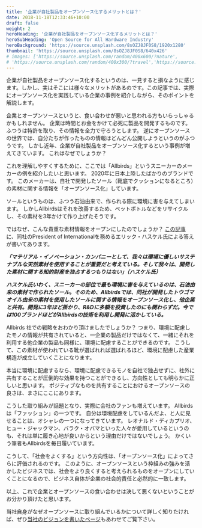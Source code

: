 ```yaml
---
title: '企業が自社製品をオープンソース化するメリットとは？'
date: 2018-11-18T12:33:46+10:00
draft: false
weight: 2
heroHeading: '企業が自社製品をオープンソース化するメリットとは？'
heroSubHeading: 'Open Source for All Hardware Industry'
heroBackground: 'https://source.unsplash.com/8sOZJ8JF0S8/1920x1280'
thumbnail: 'https://source.unsplash.com/8sOZJ8JF0S8/640x426'
# images: ['https://source.unsplash.com/random/400x600/?nature',
# 'https://source.unsplash.com/random/400x300/?travel','https://source.unsplash.com/random/400x300/?architecture','https://source.unsplash.com/random/400x600/?buildings','https://source.unsplash.com/random/400x300/?city','https://source.unsplash.com/random/400x600/?business']
---
```


企業が自社製品をオープンソース化するというのは、一見すると損なように感じます。しかし、実はそこには様々なメリットがあるのです。この記事では、実際にオープンソース化を実践している企業の事例を紹介しながら、そのポイントを解説します。

企業とオープンソースというと、食い合わせが悪いと思われる方もいらっしゃるかもしれません。
企業は時間とお金をかけて必死に製品を開発するものです。ふつうは特許を取り、その情報を全力で守ろうとします。
逆にオープンソースの世界では、自分たちが作ったものの情報はどんどん公開しようというのがふつうです。
しかし近年、企業が自社製品をオープンソース化するという事例が増えてきています。
これはなぜでしょうか？

これを理解しやすくするために、ここでは「Allbirds」というスニーカーのメーカーの例を紹介したいと思います。
2020年に日本上陸したばかりのブランドです。
このメーカーは、自社で開発したソール（靴底でクッションになるところ）の素材に関する情報を「オープンソース化」しています。

ソールというものは、ふつう石油由来で、作られる際に環境に害を与えてしまいます。
しかしAllbirdsはそれを改善するため、ペットボトルなどをリサイクルし、その素材を3年かけて作り上げたそうです。

ではなぜ、こんな貴重な素材情報をオープンにしたのでしょうか？
[この記事](https://jp.techcrunch.com/2020/01/10/allbirds-japan-launch/?guccounter=1&guce_referrer=aHR0cHM6Ly93d3cuZ29vZ2xlLmNvbS8&guce_referrer_sig=AQAAAMPf17mfSuE0Rftdfdd55PHtXDJcV8Xe_QJ51BCndkpEpnCED95O0pPyrtYevgrXscQWpr3g_hU01EnuGPdtAUd-HrGItygUbLCLVy3Pv-NaGYesK5-QQAEhJY7AQTLTz6jGVFbjquSXmAp-axtwn6l2k_jSvN2xVlM8fvp54_es)に、同社のPresident of Internationalを務めるエリック・ハスケル氏による答えが書いてあります。


*__「マテリアル・イノベーション・カンパニーとして、我々は環境に優しいサステナブルな天然素材を使用することが重要だと考えている。そして我々は、開発した素材に関する知的財産を独占するつもりはない」（ハスケル氏）__*

*__ハスケル氏いわく、スニーカーの部位で最も環境に害を与えているのは、石油由来の素材で作られたソール。そのため、Allbirdsでは、同社が開発したトウゴマオイル由来の素材を使用したソールに関する情報をオープンソース化し、他企業と共有。開発に3年ほど掛かり、R&Dに多額を投資したのにも関わらずだ。今では100ブランドほどがAllbirdsの技術を利用し開発に活かしている。__*


Allbirds 社での戦略をおわかり頂けましたでしょうか？
つまり、環境に配慮したモノの情報が共有されていると、一企業の製品だけではなくて、一緒にそれを利用する他企業の製品も同様に、環境に配慮することができるのです。
こうして、この素材が使われている靴が選ばれれば選ばれるほど、環境に配慮した産業構造が成立していくことになります。


本当に環境に配慮するなら、環境に配慮できるモノを自社で独占せずに、社外に共有することが圧倒的な効果を持つことができるし、方向性としても明らかに正しいと思います。
ポジティブなものを共有することにおけるオープンソースの良さは、まさにここにあります。

こうした取り組みが話題となり、実際に会社のファンも増えています。
Allbirdsは「ファッション」の一つです。
自分は環境配慮をしているんだよ、と人に見せることは、オシャレの一つになってきています。
レオナルド・ディカプリオ、ヒュー・ジャックマン、バラク・オバマといった人々が愛用しているというのも、それは単に履き心地が良いからという理由だけではないでしょう。
かくいう筆者もAllbirdsを毎日履いています。

こうして、「社会をよくする」という方向性は、「オープンソース化」によってさらに評価されるのです。
このように、オープンソースという枠組みの強みを活かしたビジネスでは、社会をより良くすると考えられるものをオープンにしていくことになるので、ビジネス自体が企業の社会的責任と必然的に一致します。

以上、これで企業とオープンソースの食い合わせは決して悪くないということがお分かり頂けたと思います。

当社自身がなぜオープンソースに取り組んでいるかについて詳しく知りたければ、ぜひ[当社のビジョンを書いたページ](https://www.zeroidea.co.jp/#home)もあわせてご覧下さい。
